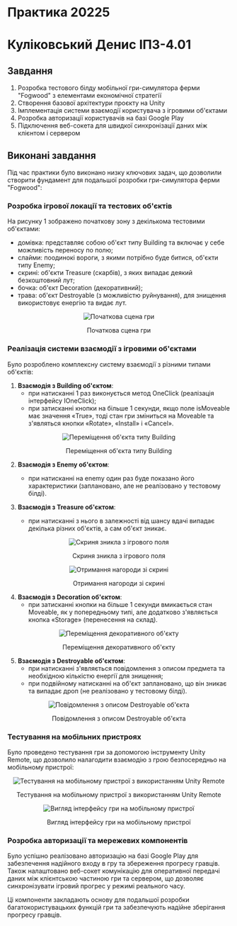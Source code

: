 # Практика 20225
# Куліковський Денис IПЗ-4.01

## Завдання
1. Розробка тестового білду мобільної гри-симулятора ферми "Fogwood" з елементами економічної стратегії
2. Створення базової архітектури проєкту на Unity
3. Імплементація системи взаємодії користувача з ігровими об'єктами
4. Розробка авторизації користувачів на базі Google Play
5. Підключення веб-сокета для швидкої синхронізації даних між клієнтом і сервером

## Виконані завдання

Під час практики було виконано низку ключових задач, що дозволили створити фундамент для подальшої розробки гри-симулятора ферми "Fogwood":

### Розробка ігрової локації та тестових об'єктів

На рисунку 1 зображено початкову зону з декількома тестовими об'єктами:
- домівка: представляє собою об'єкт типу Building та включає у себе можливість переносу по полю;
- слайми: поодинокі вороги, з якими потрібно буде битися, об'єкти типу Enemy;
- скрині: об'єкти Treasure (скарбів), з яких випадає деякий безкоштовний лут;
- бочка: об'єкт Decoration (декоративний);
- трава: об'єкт Destroyable (з можливістю руйнування), для знищення використовує енергію та видає лут.

<p align="center">
    <img src="Screenshots/1.jpg" alt="Початкова сцена гри">
</p>
<p align="center">
    Початкова сцена гри
</p>

### Реалізація системи взаємодії з ігровими об'єктами

Було розроблено комплексну систему взаємодії з різними типами об'єктів:

1. **Взаємодія з Building об'єктом**:
   - при натисканні 1 раз виконується метод OneClick (реалізація інтерфейсу IOneClick);
   - при затисканні кнопки на більше 1 секунди, якщо поле isMoveable має значення «True», тоді стан гри зміниться на Moveable та з'являться кнопки «Rotate», «Install» і «Cancel».

<p align="center">
    <img src="Screenshots/2.jpg" alt="Переміщення об'єкта типу Building">
</p>
<p align="center">
    Переміщення об'єкта типу Building
</p>

2. **Взаємодія з Enemy об'єктом**:
   - при натисканні на enemy один раз буде показано його характеристики (заплановано, але не реалізовано у тестовому білді).

3. **Взаємодія з Treasure об'єктом**:
   - при натисканні з нього в залежності від шансу вдачі випадає декілька різних об'єктів, а сам об'єкт зникає.

<p align="center">
    <img src="Screenshots/3.jpg" alt="Скриня зникла з ігрового поля">
</p>
<p align="center">
    Скриня зникла з ігрового поля
</p>

<p align="center">
    <img src="Screenshots/4.jpg" alt="Отримання нагороди зі скрині">
</p>
<p align="center">
    Отримання нагороди зі скрині
</p>

4. **Взаємодія з Decoration об'єктом**:
   - при затисканні кнопки на більше 1 секунди вмикається стан Moveable, як у попередньому типі, але додатково з'являється кнопка «Storage» (перенесення на склад).

<p align="center">
    <img src="Screenshots/5.jpg" alt="Переміщення декоративного об'єкту">
</p>
<p align="center">
    Переміщення декоративного об'єкту
</p>

5. **Взаємодія з Destroyable об'єктом**:
   - при натисканні з'являється повідомлення з описом предмета та необхідною кількістю енергії для знищення;
   - при подвійному натисканні на об'єкт заплановано, що він зникає та випадає дроп (не реалізовано у тестовому білді).

<p align="center">
    <img src="Screenshots/6.jpg" alt="Повідомлення з описом Destroyable об'єкта">
</p>
<p align="center">
    Повідомлення з описом Destroyable об'єкта
</p>

### Тестування на мобільних пристроях

Було проведено тестування гри за допомогою інструменту Unity Remote, що дозволило налагодити взаємодію з грою безпосередньо на мобільному пристрої:

<p align="center">
    <img src="Screenshots/7.jpg" alt="Тестування на мобільному пристрої з використанням Unity Remote">
</p>
<p align="center">
    Тестування на мобільному пристрої з використанням Unity Remote
</p>

<p align="center">
    <img src="Screenshots/8.jpg" alt="Вигляд інтерфейсу гри на мобільному пристрої">
</p>
<p align="center">
    Вигляд інтерфейсу гри на мобільному пристрої
</p>

### Розробка авторизації та мережевих компонентів

Було успішно реалізовано авторизацію на базі Google Play для забезпечення надійного входу в гру та збереження прогресу гравців. Також налаштовано веб-сокет комунікацію для оперативної передачі даних між клієнтською частиною гри та сервером, що дозволяє синхронізувати ігровий прогрес у режимі реального часу.

Ці компоненти закладають основу для подальшої розробки багатокористувацьких функцій гри та забезпечують надійне зберігання прогресу гравців.
